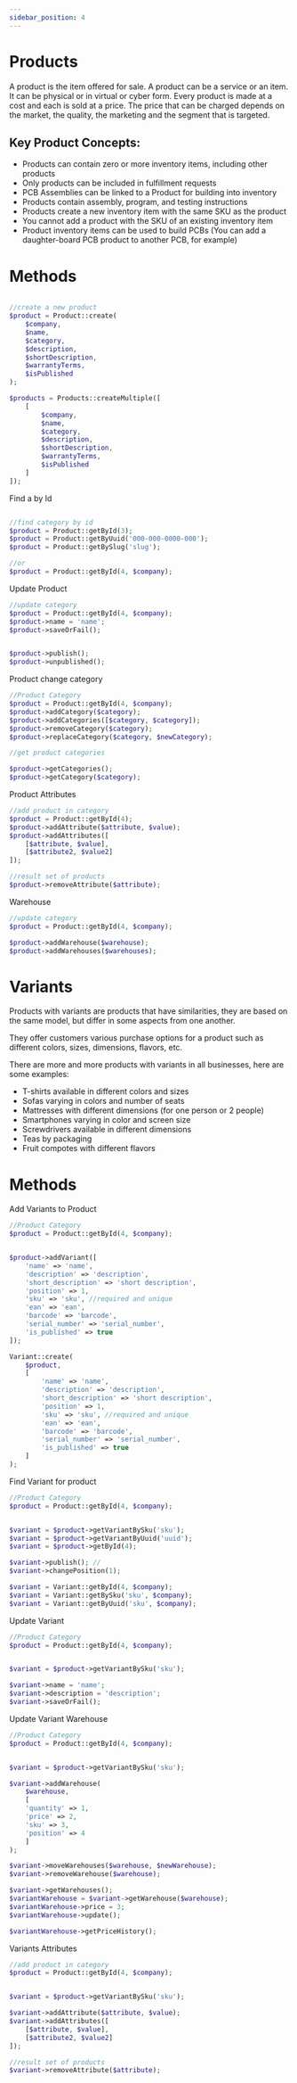 ```yaml
---
sidebar_position: 4
---
```


# Products

A product is the item offered for sale. A product can be a service or an item. It can be physical or in virtual or cyber form. Every product is made at a cost and each is sold at a price. The price that can be charged depends on the market, the quality, the marketing and the segment that is targeted. 

## Key Product Concepts:

- Products can contain zero or more inventory items, including other products
- Only products can be included in fulfillment requests
- PCB Assemblies can be linked to a Product for building into inventory
- Products contain assembly, program, and testing instructions
- Products create a new inventory item with the same SKU as the product
- You cannot add a product with the SKU of an existing inventory item
- Product inventory items can be used to build PCBs (You can add a daughter-board PCB product to another PCB, for example)


# Methods

```php

//create a new product
$product = Product::create(
    $company, 
    $name,
    $category,
    $description,
    $shortDescription,
    $warrantyTerms,
    $isPublished
);

$products = Products::createMultiple([
    [
        $company, 
        $name,
        $category,
        $description,
        $shortDescription,
        $warrantyTerms,
        $isPublished
    ]
]);

```

Find a by Id

```php

//find category by id
$product = Product::getById(3);
$product = Product::getByUuid('000-000-0000-000');
$product = Product::getBySlug('slug');

//or
$product = Product::getById(4, $company);


```

Update Product

```php
//update category
$product = Product::getById(4, $company);
$product->name = 'name';
$product->saveOrFail();


$product->publish();
$product->unpublished();

```

Product change category


```php
//Product Category
$product = Product::getById(4, $company);
$product->addCategory($category);
$product->addCategories([$category, $category]);
$product->removeCategory($category);
$product->replaceCategory($category, $newCategory);

//get product categories

$product->getCategories();
$product->getCategory($category);

```

Product Attributes

```php
//add product in category
$product = Product::getById(4);
$product->addAttribute($attribute, $value);
$product->addAttributes([
    [$attribute, $value],
    [$attribute2, $value2]
]);

//result set of products
$product->removeAttribute($attribute);
```

Warehouse

```php
//update category
$product = Product::getById(4, $company);

$product->addWarehouse($warehouse);
$product->addWarehouses($warehouses);
```

# Variants

Products with variants are products that have similarities, they are based on the same model, but differ in some aspects from one another.

They offer customers various purchase options for a product such as different colors, sizes, dimensions, flavors, etc.

There are more and more products with variants in all businesses, here are some examples:

- T-shirts available in different colors and sizes
- Sofas varying in colors and number of seats
- Mattresses with different dimensions (for one person or 2 people)
- Smartphones varying in color and screen size
- Screwdrivers available in different dimensions
- Teas by packaging
- Fruit compotes with different flavors


# Methods

Add Variants to Product

```php
//Product Category
$product = Product::getById(4, $company);


$product->addVariant([
    'name' => 'name',
    'description' => 'description',
    'short_description' => 'short description',
    'position' => 1,
    'sku' => 'sku', //required and unique
    'ean' => 'ean',
    'barcode' => 'barcode',
    'serial_number' => 'serial_number',
    'is_published' => true
]);

Variant::create(
    $product,
    [
        'name' => 'name',
        'description' => 'description',
        'short_description' => 'short description',
        'position' => 1,
        'sku' => 'sku', //required and unique
        'ean' => 'ean',
        'barcode' => 'barcode',
        'serial_number' => 'serial_number',
        'is_published' => true
    ]
);

```

Find Variant for product

```php
//Product Category
$product = Product::getById(4, $company);


$variant = $product->getVariantBySku('sku');
$variant = $product->getVariantByUuid('uuid');
$variant = $product->getById(4);

$variant->publish(); //
$variant->changePosition(1);

$variant = Variant::getById(4, $company);
$variant = Variant::getBySku('sku', $company);
$variant = Variant::getByUuid('sku', $company);

```

Update Variant

```php
//Product Category
$product = Product::getById(4, $company);


$variant = $product->getVariantBySku('sku');

$variant->name = 'name';
$variant->description = 'description';
$variant->saveOrFail();

```

Update Variant Warehouse

```php
//Product Category
$product = Product::getById(4, $company);


$variant = $product->getVariantBySku('sku');

$variant->addWarehouse(
    $warehouse,
    [
    'quantity' => 1,
    'price' => 2,
    'sku' => 3,
    'position' => 4
    ]
);

$variant->moveWarehouses($warehouse, $newWarehouse);
$variant->removeWarehouse($warehouse);

$variant->getWarehouses();
$variantWarehouse = $variant->getWarehouse($warehouse);
$variantWarehouse->price = 3;
$variantWarehouse->update();

$variantWarehouse->getPriceHistory();
``` 

Variants Attributes

```php
//add product in category
$product = Product::getById(4, $company);


$variant = $product->getVariantBySku('sku');

$variant->addAttribute($attribute, $value);
$variant->addAttributes([
    [$attribute, $value],
    [$attribute2, $value2]
]);

//result set of products
$variant->removeAttribute($attribute);
```